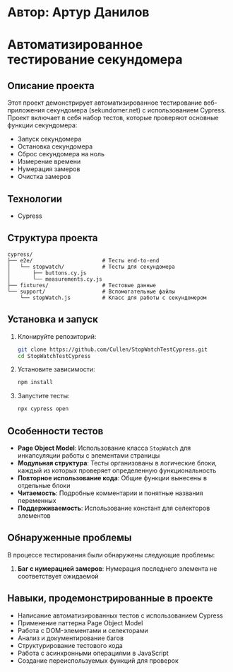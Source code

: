 # Автор: Артур Данилов

# Автоматизированное тестирование секундомера

## Описание проекта

Этот проект демонстрирует автоматизированное тестирование веб-приложения секундомера (sekundomer.net) с использованием Cypress. Проект включает в себя набор тестов, которые проверяют основные функции секундомера:

- Запуск секундомера
- Остановка секундомера
- Сброс секундомера на ноль
- Измерение времени
- Нумерация замеров
- Очистка замеров

## Технологии

- Cypress

## Структура проекта

```
cypress/
├── e2e/                      # Тесты end-to-end
│   └── stopwatch/            # Тесты для секундомера
│       ├── buttons.cy.js     
│       └── measurements.cy.js
├── fixtures/                 # Тестовые данные
└── support/                  # Вспомогательные файлы
    └── stopWatch.js          # Класс для работы с секундомером
```

## Установка и запуск

1. Клонируйте репозиторий:
   ```bash
   git clone https://github.com/Cullen/StopWatchTestCypress.git
   cd StopWatchTestCypress
   ```

2. Установите зависимости:
   ```bash
   npm install
   ```

3. Запустите тесты:
   ```bash
   npx cypress open
   ```

## Особенности тестов

- **Page Object Model**: Использование класса `StopWatch` для инкапсуляции работы с элементами страницы
- **Модульная структура**: Тесты организованы в логические блоки, каждый из которых проверяет определенную функциональность
- **Повторное использование кода**: Общие функции вынесены в отдельные блоки
- **Читаемость**: Подробные комментарии и понятные названия переменных
- **Поддерживаемость**: Использование констант для селекторов элементов

## Обнаруженные проблемы

В процессе тестирования были обнаружены следующие проблемы:

1. **Баг с нумерацией замеров**: Нумерация последнего элемента не соответствует ожидаемой

## Навыки, продемонстрированные в проекте

- Написание автоматизированных тестов с использованием Cypress
- Применение паттерна Page Object Model
- Работа с DOM-элементами и селекторами
- Анализ и документирование багов
- Структурирование тестового кода
- Работа с асинхронными операциями в JavaScript
- Создание переиспользуемых функций для проверок
